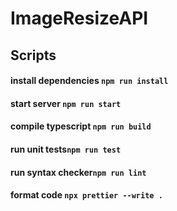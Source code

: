 # ImageResizeAPI
## Scripts
#### install dependencies  `npm run install` 
#### start server `npm run start`
#### compile typescript `npm run build`
#### run unit tests`npm run test`
#### run syntax checker`npm run lint`
#### format code `npx prettier --write .`
